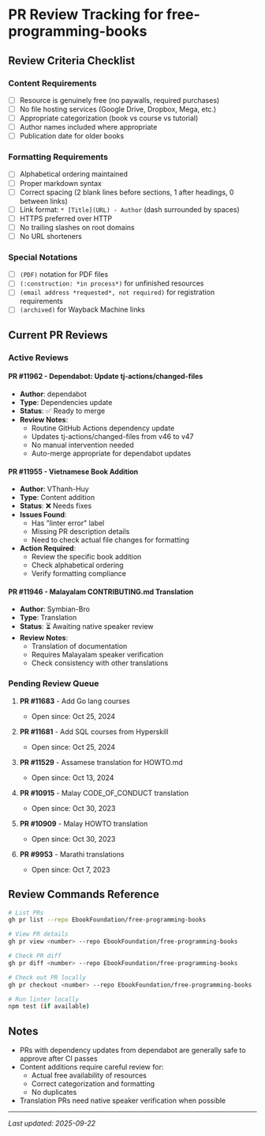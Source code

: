 # PR Review Tracking for free-programming-books

## Review Criteria Checklist

### Content Requirements
- [ ] Resource is genuinely free (no paywalls, required purchases)
- [ ] No file hosting services (Google Drive, Dropbox, Mega, etc.)
- [ ] Appropriate categorization (book vs course vs tutorial)
- [ ] Author names included where appropriate
- [ ] Publication date for older books

### Formatting Requirements
- [ ] Alphabetical ordering maintained
- [ ] Proper markdown syntax
- [ ] Correct spacing (2 blank lines before sections, 1 after headings, 0 between links)
- [ ] Link format: `* [Title](URL) - Author` (dash surrounded by spaces)
- [ ] HTTPS preferred over HTTP
- [ ] No trailing slashes on root domains
- [ ] No URL shorteners

### Special Notations
- [ ] `(PDF)` notation for PDF files
- [ ] `(:construction: *in process*)` for unfinished resources
- [ ] `(email address *requested*, not required)` for registration requirements
- [ ] `(archived)` for Wayback Machine links

## Current PR Reviews

### Active Reviews

#### PR #11962 - Dependabot: Update tj-actions/changed-files
- **Author**: dependabot
- **Type**: Dependencies update
- **Status**: ✅ Ready to merge
- **Review Notes**:
  - Routine GitHub Actions dependency update
  - Updates tj-actions/changed-files from v46 to v47
  - No manual intervention needed
  - Auto-merge appropriate for dependabot updates

#### PR #11955 - Vietnamese Book Addition
- **Author**: VThanh-Huy
- **Type**: Content addition
- **Status**: ❌ Needs fixes
- **Issues Found**:
  - Has "linter error" label
  - Missing PR description details
  - Need to check actual file changes for formatting
- **Action Required**:
  - Review the specific book addition
  - Check alphabetical ordering
  - Verify formatting compliance

#### PR #11946 - Malayalam CONTRIBUTING.md Translation
- **Author**: Symbian-Bro
- **Type**: Translation
- **Status**: ⏳ Awaiting native speaker review
- **Review Notes**:
  - Translation of documentation
  - Requires Malayalam speaker verification
  - Check consistency with other translations

### Pending Review Queue

1. **PR #11683** - Add Go lang courses
   - Open since: Oct 25, 2024

2. **PR #11681** - Add SQL courses from Hyperskill
   - Open since: Oct 25, 2024

3. **PR #11529** - Assamese translation for HOWTO.md
   - Open since: Oct 13, 2024

4. **PR #10915** - Malay CODE_OF_CONDUCT translation
   - Open since: Oct 30, 2023

5. **PR #10909** - Malay HOWTO translation
   - Open since: Oct 30, 2023

6. **PR #9953** - Marathi translations
   - Open since: Oct 7, 2023

## Review Commands Reference

```bash
# List PRs
gh pr list --repo EbookFoundation/free-programming-books

# View PR details
gh pr view <number> --repo EbookFoundation/free-programming-books

# Check PR diff
gh pr diff <number> --repo EbookFoundation/free-programming-books

# Check out PR locally
gh pr checkout <number> --repo EbookFoundation/free-programming-books

# Run linter locally
npm test (if available)
```

## Notes

- PRs with dependency updates from dependabot are generally safe to approve after CI passes
- Content additions require careful review for:
  - Actual free availability of resources
  - Correct categorization and formatting
  - No duplicates
- Translation PRs need native speaker verification when possible

---
*Last updated: 2025-09-22*